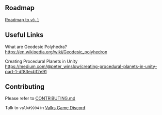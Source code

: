 ## Roadmap
[Roadmap to `v0.1`](https://github.com/Valks-Games/valks-game/issues/2)

## Useful Links
What are Geodesic Polyhedra?  
https://en.wikipedia.org/wiki/Geodesic_polyhedron  

Creating Procedural Planets in Unity  
https://medium.com/@peter_winslow/creating-procedural-planets-in-unity-part-1-df83ecb12e91  

## Contributing
Please refer to [CONTRIBUTING.md](https://github.com/Valks-Games/valks-game/blob/main/.github/CONTRIBUTING.md)

Talk to `valk#9904` in [Valks Game Discord](https://discord.gg/cDNf8ja)
